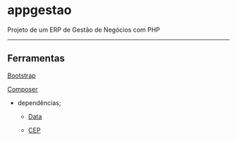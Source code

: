 # appgestao

Projeto de um ERP de Gestão de Negócios com PHP


---

## Ferramentas

[Bootstrap](https://getbootstrap.com/)

[Composer](https://getcomposer.org/)

- dependências;
    - [Data](https://getbootstrap.com/)

    - [CEP](https://getbootstrap.com/)

